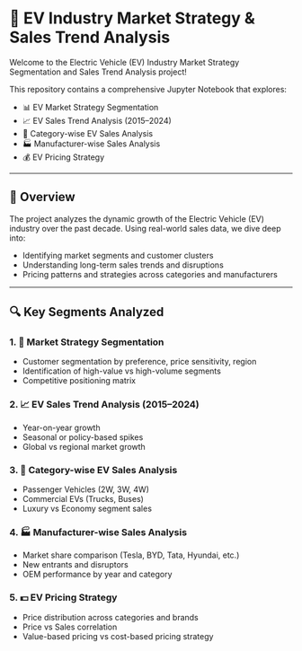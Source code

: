 # 🔋 EV Industry Market Strategy & Sales Trend Analysis

Welcome to the Electric Vehicle (EV) Industry Market Strategy Segmentation and Sales Trend Analysis project! 

This repository contains a comprehensive Jupyter Notebook that explores:

- 📊 EV Market Strategy Segmentation  
- 📈 EV Sales Trend Analysis (2015–2024)  
- 📂 Category-wise EV Sales Analysis  
- 🏭 Manufacturer-wise Sales Analysis  
- 💰 EV Pricing Strategy

---

## 📘 Overview

The project analyzes the dynamic growth of the Electric Vehicle (EV) industry over the past decade. Using real-world sales data, we dive deep into:

- Identifying market segments and customer clusters  
- Understanding long-term sales trends and disruptions  
- Pricing patterns and strategies across categories and manufacturers
---

## 🔍 Key Segments Analyzed

### 1. 🧠 **Market Strategy Segmentation**
- Customer segmentation by preference, price sensitivity, region
- Identification of high-value vs high-volume segments
- Competitive positioning matrix

### 2. 📈 **EV Sales Trend Analysis (2015–2024)**
- Year-on-year growth
- Seasonal or policy-based spikes
- Global vs regional market growth

### 3. 📂 **Category-wise EV Sales Analysis**
- Passenger Vehicles (2W, 3W, 4W)
- Commercial EVs (Trucks, Buses)
- Luxury vs Economy segment sales

### 4. 🏭 **Manufacturer-wise Sales Analysis**
- Market share comparison (Tesla, BYD, Tata, Hyundai, etc.)
- New entrants and disruptors
- OEM performance by year and category

### 5. 💵 **EV Pricing Strategy**
- Price distribution across categories and brands
- Price vs Sales correlation
- Value-based pricing vs cost-based pricing strategy


